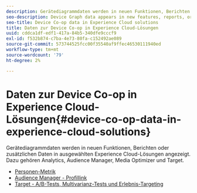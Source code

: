 ```yaml
---
description: Gerätediagrammdaten werden in neuen Funktionen, Berichten oder zusätzlichen Daten in ausgewählten Experience Cloud-Lösungen angezeigt. Dazu gehören Analytics, Audience Manager, Media Optimizer und Target.
seo-description: Device Graph data appears in new features, reports, or additional data in selected Experience Cloud solutions. These include Analytics, Audience Manager, Media Optimizer, and Target.
seo-title: Device Co-op data in Experience Cloud solutions
title: Daten zur Device Co-op in Experience Cloud-Lösungen
uuid: cddca1df-edf1-417a-84b5-340dfe9cccf9
exl-id: f532b874-c7ba-4e73-80fa-c152492ae089
source-git-commit: 573744525fcc00f35540af9ffec46530111940ed
workflow-type: tm+mt
source-wordcount: '79'
ht-degree: 2%

---
```


# Daten zur Device Co-op in Experience Cloud-Lösungen{#device-co-op-data-in-experience-cloud-solutions}

Gerätediagrammdaten werden in neuen Funktionen, Berichten oder zusätzlichen Daten in ausgewählten Experience Cloud-Lösungen angezeigt. Dazu gehören Analytics, Audience Manager, Media Optimizer und Target.

* [Personen-Metrik](people.md)
* [Audience Manager - Profillink](proflie-link.md)
* [Target - A/B-Tests, Multivarianz-Tests und Erlebnis-Targeting](target.md)
